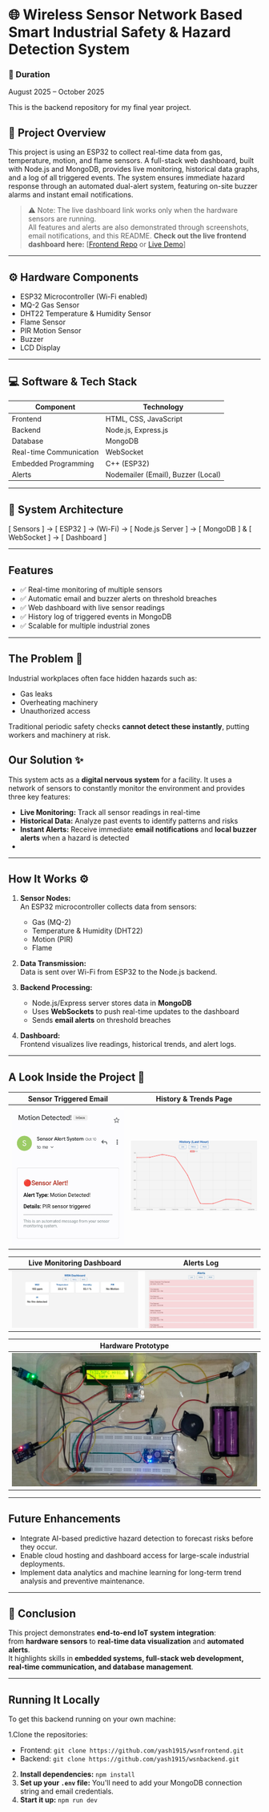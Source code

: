 # 🌐 Wireless Sensor Network Based Smart Industrial Safety & Hazard Detection System

### 📅 Duration
August 2025 – October 2025

This is the backend repository for my final year project.

## 🧭 Project Overview
This project is using an ESP32 to collect real-time data from gas, temperature, motion, and flame sensors. 
A full-stack web dashboard, built with Node.js and MongoDB, provides live monitoring, historical data graphs, and a log of all triggered events. 
The system ensures immediate hazard response through an automated dual-alert system, featuring on-site buzzer alarms and instant email notifications.

>⚠️ Note: The live dashboard link works only when the hardware sensors are running.  
> All features and alerts are also demonstrated through screenshots, email notifications, and this README.
**Check out the live frontend dashboard here:** [[Frontend Repo](https://github.com/yash1915/wsnfrontend) or [Live Demo](https://wsnfrontend.vercel.app/)]

---
## ⚙️ Hardware Components
- ESP32 Microcontroller (Wi-Fi enabled)  
- MQ-2 Gas Sensor  
- DHT22 Temperature & Humidity Sensor  
- Flame Sensor  
- PIR Motion Sensor  
- Buzzer  
- LCD Display

---

## 💻 Software & Tech Stack
|       Component         |              Technology            |
|-------------------------|------------------------------------|
| Frontend                | HTML, CSS, JavaScript              |
| Backend                 | Node.js, Express.js                |
| Database                | MongoDB                            |
| Real-time Communication | WebSocket                          |
| Embedded Programming    | C++ (ESP32)                        |
| Alerts                  | Nodemailer (Email), Buzzer (Local) |

---

## 🧩 System Architecture
[ Sensors ] → [ ESP32 ] → (Wi-Fi) → [ Node.js Server ] → [ MongoDB ] & [ WebSocket ] → [ Dashboard ]

---

##  Features
- ✅ Real-time monitoring of multiple sensors  
- ✅ Automatic email and buzzer alerts on threshold breaches  
- ✅ Web dashboard with live sensor readings  
- ✅ History log of triggered events in MongoDB  
- ✅ Scalable for multiple industrial zones
  
---

## The Problem 🎯

Industrial workplaces often face hidden hazards such as:
- Gas leaks  
- Overheating machinery  
- Unauthorized access
  
Traditional periodic safety checks **cannot detect these instantly**, putting workers and machinery at risk.


## Our Solution ✨

This system acts as a **digital nervous system** for a facility. It uses a network of sensors to constantly monitor the environment and provides three key features:
- **Live Monitoring:** Track all sensor readings in real-time  
- **Historical Data:** Analyze past events to identify patterns and risks  
- **Instant Alerts:** Receive immediate **email notifications** and **local buzzer alerts** when a hazard is detected
- 
---

## How It Works ⚙️

1. **Sensor Nodes:**  
   An ESP32 microcontroller collects data from sensors:  
   - Gas (MQ-2)  
   - Temperature & Humidity (DHT22)  
   - Motion (PIR)  
   - Flame  

2. **Data Transmission:**  
   Data is sent over Wi-Fi from ESP32 to the Node.js backend.

3. **Backend Processing:**  
   - Node.js/Express server stores data in **MongoDB**  
   - Uses **WebSockets** to push real-time updates to the dashboard  
   - Sends **email alerts** on threshold breaches  

4. **Dashboard:**  
   Frontend visualizes live readings, historical trends, and alert logs.

---

## A Look Inside the Project 📸

| Sensor Triggered Email                         | History & Trends Page                         | 
|------------------------------------------------|-----------------------------------------------|
|![Email Alert](images/email.jpg)                |![History](images/history.png)                 |

|  Live Monitoring Dashboard                     | Alerts Log                                    |
|------------------------------------------------|-----------------------------------------------|
|![Live Dashboard](images/live_monitoring.jpg)   |     ![Alerts](images/alert.jpg)               |

| Hardware Prototype                                                                             |
|------------------------------------------------------------------------------------------------|
| ![Hardware](images/hardware_.jpg)                                                               |

 


---

  ## Future Enhancements
  - Integrate AI-based predictive hazard detection to forecast risks before they occur.
  - Enable cloud hosting and dashboard access for large-scale industrial deployments.
  - Implement data analytics and machine learning for long-term trend analysis and preventive maintenance.
    
---

## 🏁 Conclusion
This project demonstrates **end-to-end IoT system integration**:  
from **hardware sensors** to **real-time data visualization** and **automated alerts**.  
It highlights skills in **embedded systems, full-stack web development, real-time communication, and database management**.

---

## Running It Locally

To get this backend running on your own machine:

1.Clone the repositories:
- Frontend: `git clone https://github.com/yash1915/wsnfrontend.git`
- Backend: `git clone https://github.com/yash1915/wsnbackend.git`
2.  **Install dependencies:** `npm install`
3.  **Set up your `.env` file:** You'll need to add your MongoDB connection string and email credentials.
4.  **Start it up:** `npm run dev`

